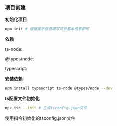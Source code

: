 ### 项目创建

**初始化项目**

```bash
npm init # 根据提示信息填写项目基本信息即可
```

**依赖**

ts-node:

@types/node:

typescript:

**安装依赖**

```bash
npm install typescript ts-node @types/node --dev
```

**ts配置文件初始化**

```bash
npx tsc --init # 生成tsconfig.json文件
```

使用指令初始化的tsconfig.json文件